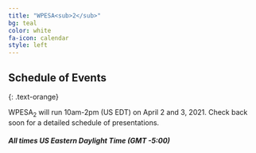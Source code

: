 ```yaml
---
title: "WPESA<sub>2</sub>"
bg: teal
color: white
fa-icon: calendar
style: left
---
```



## Schedule of Events
{: .text-orange}

WPESA<sub>2</sub> will run 10am-2pm (US EDT) on April 2 and 3, 2021. Check back soon for a detailed schedule of presentations.

#### *All times US Eastern Daylight Time (GMT -5:00)*
